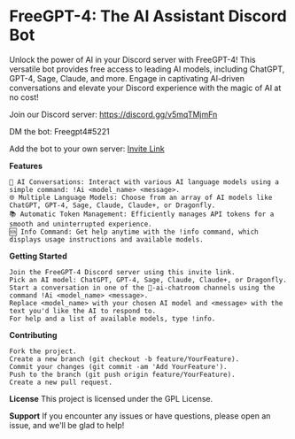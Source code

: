 # FreeGPT-4: The AI Assistant Discord Bot
Unlock the power of AI in your Discord server with FreeGPT-4! This versatile bot provides free access to leading AI models, including ChatGPT, GPT-4, Sage, Claude, and more. Engage in captivating AI-driven conversations and elevate your Discord experience with the magic of AI at no cost!

Join our Discord server: https://discord.gg/v5mqTMjmFn

DM the bot: Freegpt4#5221

Add the bot to your own server: [Invite Link](https://discord.com/api/oauth2/authorize?client_id=1106139056921907280&permissions=415202896960&scope=bot)

**Features**

    💬 AI Conversations: Interact with various AI language models using a simple command: !Ai <model_name> <message>.
    🌐 Multiple Language Models: Choose from an array of AI models like ChatGPT, GPT-4, Sage, Claude, Claude+, or Dragonfly.
    📚 Automatic Token Management: Efficiently manages API tokens for a smooth and uninterrupted experience.
    🆘 Info Command: Get help anytime with the !info command, which displays usage instructions and available models.

**Getting Started**

    Join the FreeGPT-4 Discord server using this invite link.
    Pick an AI model: ChatGPT, GPT-4, Sage, Claude, Claude+, or Dragonfly.
    Start a conversation in one of the 🧠-ai-chatroom channels using the command !Ai <model_name> <message>.
    Replace <model_name> with your chosen AI model and <message> with the text you'd like the AI to respond to.
    For help and a list of available models, type !info.

**Contributing**

    Fork the project.
    Create a new branch (git checkout -b feature/YourFeature).
    Commit your changes (git commit -am 'Add YourFeature').
    Push to the branch (git push origin feature/YourFeature).
    Create a new pull request.

**License**
This project is licensed under the GPL License.

**Support**
If you encounter any issues or have questions, please open an issue, and we'll be glad to help!
